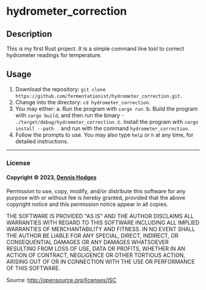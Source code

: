 # hydrometer_correction

## Description
This is my first Rust project. It is a simple command line tool to correct hydrometer readings for temperature.

## Usage
1. Download the repository: `git clone https://github.com/fermentationist/hydrometer_correction.git`.
2. Change into the directory: `cd hydrometer_correction`.
3. You may either:
    a. Run the program with `cargo run`.
    b. Build the program with `cargo build`, and then run the binary - `./target/debug/hydrometer_correction`.
    c. Install the program with `cargo install --path .` and run with the command `hydrometer_correction`.
4. Follow the prompts to use. You may also type `help` or `h` at any time, for detailed instructions.
---

### License

#### Copyright © 2023, [Dennis Hodges](https://dennis-hodges.com)

Permission to use, copy, modify, and/or distribute this software for any purpose with or without fee is hereby granted, provided that the above copyright notice and this permission notice appear in all copies.

THE SOFTWARE IS PROVIDED "AS IS" AND THE AUTHOR DISCLAIMS ALL WARRANTIES WITH REGARD TO THIS SOFTWARE INCLUDING ALL IMPLIED WARRANTIES OF MERCHANTABILITY AND FITNESS. IN NO EVENT SHALL THE AUTHOR BE LIABLE FOR ANY SPECIAL, DIRECT, INDIRECT, OR CONSEQUENTIAL DAMAGES OR ANY DAMAGES WHATSOEVER RESULTING FROM LOSS OF USE, DATA OR PROFITS, WHETHER IN AN ACTION OF CONTRACT, NEGLIGENCE OR OTHER TORTIOUS ACTION, ARISING OUT OF OR IN CONNECTION WITH THE USE OR PERFORMANCE OF THIS SOFTWARE.

Source: http://opensource.org/licenses/ISC
